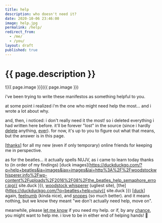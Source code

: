 ```yaml
---
title: help
description: who doesn't need it?
date: 2020-10-06 23:46:00
image: help.jpg
permalink: /help/
redirect_from:
  - /me/
  - /you/
layout: draft
published: true
---
```


# {{ page.description }}

![{{ page.image }}]({{ page.image }})

i've been trying to write these manifestos as something helpful to you.

at some point i realized i'm the one who might need help the most... and i wrote a lot about why.

and, then, i noticed: i don't really need it the most! so i deleted everything i had written here before. it'll be forever "lost" in the source (since i hardly [delete](/delete) anything, [ever](/backup)). for now, it's up to you to figure out what that means, but the answer is in this page.

[[thanks](/thanks)] for all my new (even if only temporary) online friends for keeping me in perspective.

as for the beatles... it actually spells NUJV, as i came to learn today thanks to (in order of my findings) [duck images](https://duckduckgo.com/?q=help+beatles&ia=images&iax=images&iai=http%3A%2F%2Fwoodstockwhisperer.info%2Fwp-content%2Fuploads%2F2016%2F08%2Fthe_beatles_help_semaphore_error.jpg{{ site.duck }}), [woodstock whisperer](https://woodstockwhisperer.info/2016/08/06/1965-beatles-release-help-album/) (ugliest site), [the](https://duckduckgo.com/?q=beatles+help+nujv{{ site.duck }}) [[duck](/duck)] again,  [feelnumb](http://www.feelnumb.com/2009/03/31/the-beatles-nujv-help/) (kinda nice), and [snopes](https://www.snopes.com/fact-check/beatles-help-album-cover/) (so much better). and it means nothing, but we know they meant "we don't actually need help, move on".

meanwhile, please [let me know](/contact) if you need my help. or if, by any [chance](/random), you might want to help me. i love to be in either end of helping hands! 🥰

